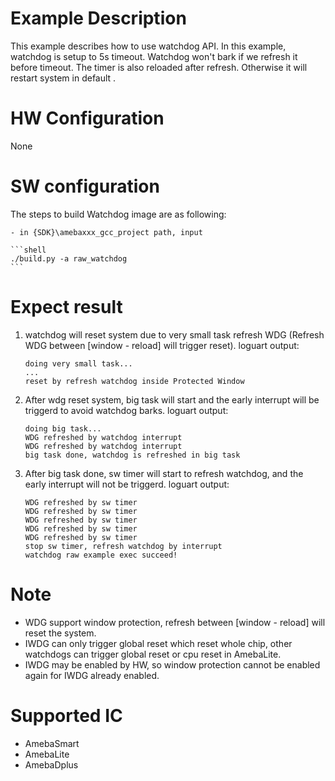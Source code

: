 # Example Description

This example describes how to use watchdog API. In this example, watchdog is setup to 5s timeout. Watchdog won't bark if we refresh it before timeout. The timer is also reloaded after refresh. Otherwise it will restart system in default .

# HW Configuration

None

# SW configuration

The steps to build Watchdog image are as following:
	
	- in {SDK}\amebaxxx_gcc_project path, input

	```shell
	./build.py -a raw_watchdog
	```

# Expect result

1. watchdog will reset system due to very small task refresh WDG (Refresh WDG between [window - reload] will trigger reset). loguart output: 
	```
	doing very small task...
	...
	reset by refresh watchdog inside Protected Window
	````
2. After wdg reset system, big task will start and the early interrupt will be triggerd to avoid watchdog barks. loguart output:
	```
	doing big task...
	WDG refreshed by watchdog interrupt
	WDG refreshed by watchdog interrupt
	big task done, watchdog is refreshed in big task
	```
3. After big task done, sw timer will start to refresh watchdog, and the early interrupt will not be triggerd. loguart output:
	```
	WDG refreshed by sw timer
	WDG refreshed by sw timer
	WDG refreshed by sw timer
	WDG refreshed by sw timer
	WDG refreshed by sw timer
	stop sw timer, refresh watchdog by interrupt
	watchdog raw example exec succeed!
	```

# Note

* WDG support window protection, refresh between [window - reload] will reset the system.
* IWDG can only trigger global reset which reset whole chip, other watchdogs can trigger global reset or cpu reset in AmebaLite.
* IWDG may be enabled by HW, so window protection cannot be enabled again for IWDG already enabled.

# Supported IC

* AmebaSmart
* AmebaLite
* AmebaDplus
